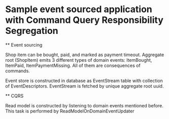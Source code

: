 # Sample event sourced application with Command Query Responsibility Segregation

** Event sourcing

Shop item can be bought, paid, and marked as payment timeout. Aggregate root (ShopItem) emits 3 different types of domain events: ItemBought, ItemPaid, ItemPaymentMissing. All of them are consequences of commands.

Event store is constructed in database as EventStream table with collection of EventDescriptors. EventStream is fetched by unique aggregate root uuid.

** CQRS

Read model is constructed by listening to domain events mentioned before. This task is performed by ReadModelOnDomainEventUpdater